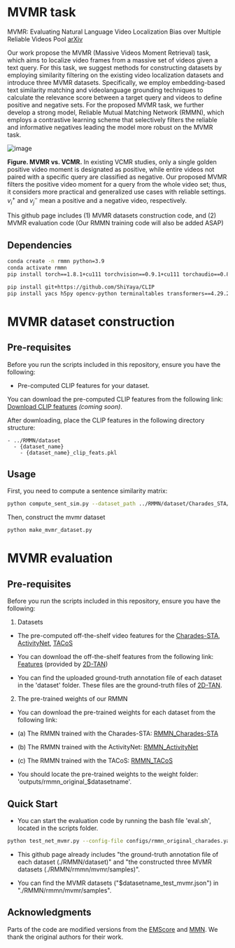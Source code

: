# MVMR task
MVMR: Evaluating Natural Language Video Localization Bias over Multiple Reliable Videos Pool [arXiv](https://arxiv.org/pdf/2309.16701v1.pdf)

Our work propose the MVMR (Massive Videos Moment Retrieval) task, which aims to localize video frames from a massive set of videos given a text query.
For this task, we suggest methods for constructing datasets by employing similarity filtering on the existing video localization datasets and introduce three MVMR datasets.
Specifically, we employ embedding-based text similarity matching and videolanguage grounding techniques to calculate the relevance score between a target query and videos to define positive and negative sets.
For the proposed MVMR task, we further develop a strong model, Reliable Mutual Matching Network (RMMN), which employs a contrastive learning scheme that selectively filters the reliable and informative negatives leading the model more robust on the MVMR task.


![image](https://github.com/yny0506/MVMR/assets/107698204/e3c7bde6-e79d-4a24-b9dd-d9456fecde14)


**Figure. MVMR vs. VCMR.** In existing VCMR studies, only a single golden positive video moment is designated as positive, while entire videos not paired with a specific query are classified as negative.
Our proposed MVMR filters the positive video moment for a query from the whole video set; thus, it considers more practical and generalized use cases with reliable settings.
$`v^{+}_{i}`$ and $`v^{-}_{j}`$ mean a positive and a negative video, respectively.


This github page includes (1) MVMR datasets construction code, and (2) MVMR evaluation code (Our RMMN training code will also be added ASAP)


## Dependencies
```bash
conda create -n rmmn python=3.9
conda activate rmmn
pip install torch==1.8.1+cu111 torchvision==0.9.1+cu111 torchaudio==0.8.1 -f https://download.pytorch.org/whl/torch_stable.html

pip install git+https://github.com/ShiYaya/CLIP
pip install yacs h5py opencv-python terminaltables transformers==4.29.2 safetensors==0.3.0
```


# MVMR dataset construction

## Pre-requisites

Before you run the scripts included in this repository, ensure you have the following:

- Pre-computed CLIP features for your dataset.

You can download the pre-computed CLIP features from the following link: [Download CLIP features](#) *(coming soon)*.

After downloading, place the CLIP features in the following directory structure:

```plaintext
- ../RMMN/dataset
  - {dataset_name}
    - {dataset_name}_clip_feats.pkl
```

## Usage

First, you need to compute a sentence similarity matrix:
```bash
python compute_sent_sim.py --dataset_path ../RMMN/dataset/Charades_STA/charades_test.json --dataset_name Charades_STA
```

Then, construct the mvmr dataset
```bash
python make_mvmr_dataset.py
```


# MVMR evaluation

## Pre-requisites

Before you run the scripts included in this repository, ensure you have the following:

1) Datasets
 - The pre-computed off-the-shelf video features for the [Charades-STA](https://prior.allenai.org/projects/charades), [ActivityNet](http://activity-net.org/download.html), [TACoS](https://www.mpi-inf.mpg.de/departments/computer-vision-and-machine-learning/research/vision-and-language/tacos-multi-level-corpus)

 - You can download the off-the-shelf features from the following link: [Features](https://rochester.app.box.com/s/8znalh6y5e82oml2lr7to8s6ntab6mav) (provided by [2D-TAN](https://github.com/microsoft/2D-TAN))

 - You can find the uploaded ground-truth annotation file of each dataset in the 'dataset' folder. These files are the ground-truth files of [2D-TAN](https://github.com/microsoft/2D-TAN).

2) The pre-trained weights of our RMMN
 - You can download the pre-trained weights for each dataset from the following link:
   
 - (a) The RMMN trained with the Charades-STA: [RMMN_Charades-STA](http://milabfile.snu.ac.kr:16000/detecting-incongruity/pretrained_weights/best_charades_rmmn.pth)

 - (b) The RMMN trained with the ActivityNet: [RMMN_ActivityNet](http://milabfile.snu.ac.kr:16000/detecting-incongruity/pretrained_weights/best_tacos_rmmn.pth)
 
 - (c) The RMMN trained with the TACoS: [RMMN_TACoS](http://milabfile.snu.ac.kr:16000/detecting-incongruity/pretrained_weights/best_activitynet_rmmn.pth)

 - You should locate the pre-trained weights to the weight folder: 'outputs/rmmn_original_$datasetname'.
   

## Quick Start
 - You can start the evaluation code by running the bash file 'eval.sh', located in the scripts folder.

```bash
python test_net_mvmr.py --config-file configs/rmmn_original_charades.yaml --ckpt outputs/rmmn_original_charades/best_charades_rmmn.pth --sample_indices_info rmmn/mvmr/samples/charades_test_mvmr.json
```

 - This github page already includes "the ground-truth annotation file of each dataset (./RMMN/dataset)" and "the constructed three MVMR datasets (./RMMN/rmmn/mvmr/samples)".

 - You can find the MVMR datasets ("$datasetname_test_mvmr.json") in "./RMMN/rmmn/mvmr/samples".


## Acknowledgments
Parts of the code are modified versions from the [EMScore](https://github.com/ShiYaya/emscore) and [MMN](https://github.com/MCG-NJU/MMN.git). We thank the original authors for their work.









